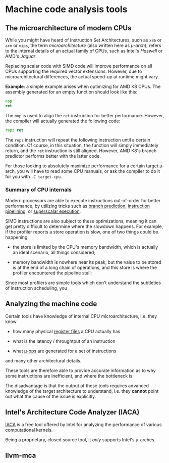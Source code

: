 # Machine code analysis tools

## The microarchitecture of modern CPUs

While you might have heard of Instruction Set Architectures, such as `x86` or
`arm` or `mips`, the term _microarchitecture_ (also written here as _µ-arch_),
refers to the internal details of an actual family of CPUs, such as Intel's
_Haswell_ or AMD's _Jaguar_.

Replacing scalar code with SIMD code will improve performance on all CPUs
supporting the required vector extensions.
However, due to microarchitectural differences, the actual speed-up at
runtime might vary.

**Example**: a simple example arises when optimizing for AMD K8 CPUs.
The assembly generated for an empty function should look like this:

```asm
nop
ret
```

The `nop` is used to align the `ret` instruction for better performance.
However, the compiler will actually generated the following code:

```asm
repz ret
```

The `repz` instruction will repeat the following instruction until a certain
condition. Of course, in this situation, the function will simply immediately
return, and the `ret` instruction is still aligned.
However, AMD K8's branch predictor performs better with the latter code.

For those looking to absolutely maximize performance for a certain target µ-arch,
you will have to read some CPU manuals, or ask the compiler to do it for you
with `-C target-cpu`.

### Summary of CPU internals

Modern processors are able to execute instructions out-of-order for better performance,
by utilizing tricks such as [branch prediction], [instruction pipelining],
or [superscalar execution].

[branch prediction]: https://en.wikipedia.org/wiki/Branch_predictor
[instruction pipelining]: https://en.wikipedia.org/wiki/Instruction_pipelining
[superscalar execution]: https://en.wikipedia.org/wiki/Superscalar_processor

SIMD instructions are also subject to these optimizations, meaning it can get pretty
difficult to determine where the slowdown happens.
For example, if the profiler reports a store operation is slow, one of two things
could be happening:

- the store is limited by the CPU's memory bandwidth, which is actually an ideal
  scenario, all things considered;

- memory bandwidth is nowhere near its peak, but the value to be stored is at the
  end of a long chain of operations, and this store is where the profiler
  encountered the pipeline stall;

Since most profilers are simple tools which don't understand the subtleties of
instruction scheduling, you

## Analyzing the machine code

Certain tools have knowledge of internal CPU microarchitecture, i.e. they know

- how many physical [register files] a CPU actually has

- what is the latency / throughtput of an instruction

- what [µ-ops] are generated for a set of instructions

and many other architectural details.

[register files]: https://en.wikipedia.org/wiki/Register_file
[µ-ops]: https://en.wikipedia.org/wiki/Micro-operation

These tools are therefore able to provide accurate information as to why some
instructions are inefficient, and where the bottleneck is.

The disadvantage is that the output of these tools requires advanced knowledge
of the target architecture to understand, i.e. they **cannot** point out what
the cause of the issue is explicitly.

## Intel's Architecture Code Analyzer (IACA)

[IACA] is a free tool offered by Intel for analyzing the performance of various
computational kernels.

Being a proprietary, closed source tool, it _only_ supports Intel's µ-arches.

[IACA]: https://software.intel.com/en-us/articles/intel-architecture-code-analyzer

## llvm-mca

<!--
TODO: once LLVM 7 gets released, write a chapter on using llvm-mca
with SIMD disassembly.
-->
